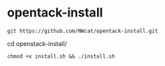 # opentack-install
```
git https://github.com/NWcat/opentack-install.git 
```
cd openstack-install/
```
chmod +x install.sh && ./install.sh
